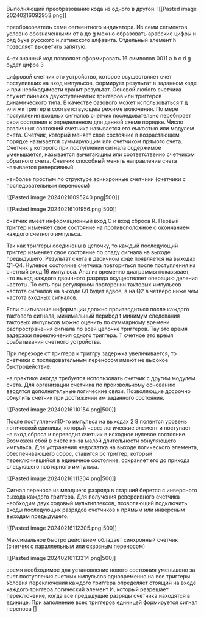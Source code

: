 Выполняющий преобразование кода из одного в другой. 
![[Pasted image 20240216092953.png]]

преобразователь семи сегментного индикатора. 
Из семи сегментов условно обозначенными от a до g
можно образовать арабские цифры и ряд букв русского и латинского алфавита. Отдельный элемент h позволяет высветить запятую. 

4-ех значный код позволяет сформировать 16 символов
0011 a b c d g будет цифра 3 


цифровой счетчик это устройство, которое осуществляет счет поступивших на вход импульсов, формирует результат в заданном коде и при необходимости хранит результат.
Основой любого счетчика служит линейка двухступенчатых триггеров или триггеров динамического типа. В качестве базового может использоваться т д или жк триггер в соответствующем режиме включения. По мере поступления входных сигналов счетчик последовательно перебирает свои состояния в определенном для данной схеме порядке.
Число различных состояний счетчика называется его емкостью или модулем счета.
Счетчик, который меняет свое состояние в возрастающем порядке называется суммирующим или счетчиком прямого счета. 
Счетчик у которого при поступлении сигнала содержимое уменьшается, называется вычитающим или соответственно счетчиком обратного счета.
Счетчик способный менять направление счета называется реверсивный

наиболее простым по структуре асинхронные счетчики (счетчики с последовательным переносом)

![[Pasted image 20240216095240.png|500]]

![[Pasted image 20240216101956.png|500]]

счетчик имеет информационный вход C и вход сброса R.
Первый триггер изменяет свое состояние на противоположное с окончанием каждого счетного импульса. 

Так как триггеры соединены в цепочку, то каждый последующий триггер изменяет свое состояние по спаду сигнала на выходе предыдущего. Результат счета в двоичном коде появляется на выходах Q1-Q4. Нулевое состояние счетчика повториться после поступления на счетный вход 16 импульса. Анализ временно диаграммы показывает, что выход каждого двоичного разряда осуществляет операцию деления частоты. То есть при регулярном повторении тактовых импульсов частота сигналов на выходе Q1 будет вдвое, а на Q2 в четверо ниже чем частота входных сигналов. 

Если считывание информации должно производиться после каждого тактового сигнала, минимальный периbод t минимум следования тактовых импульсов можно оценить по суммарному времени распространения сигнала по всей цепочке триггеров. 
Тау это время задержки переключения одного триггера.
Т счетное это время срабатывания счетного устройства.

При переходе от триггера к триггру задержка увеличивается, то счетчики с последовательным переносом имеют не высокое быстродействие. 

на практике иногда требуется использовать счетчик с другим модулем счета. Для организации счетчика по произвольному основанию вводятся дополнительные логические связи. Позволяющие досрочно обнулить счетчик при достижении им заданного состояния. 


![[Pasted image 20240216110154.png|500]]

После поступления10-го импульса на выходах 2 8 появится уровень логической единицы, который через логические элемент и поступает на вход сброса и переводит счетчик в исходное нулевое состояние. Возможен сбой в счете из-за малой длительности обнуляющего импульса. Для устранения недостатка на выходе логического элемента, обеспечивающего сброс, ставится рс триггер, который переключившийся в единичное состояние, сохраняет его до прихода следующего повторного импульса. 

![[Pasted image 20240216111304.png|500]]

Сигнал переноса из младшего разряда в старший берется с инверсного выхода каждого триггера.
Для получения реверсивного счетчика необходим двух ходовый мультиплексов, позволяющий подключить входы последующих разрядов счетчиков к прямым или инверсным выходам предыдущего. 

![[Pasted image 20240216112305.png|500]]

Максимальное быстро действием обладает синхронный счетчик (счетчик с параллельным или сквозным переносом)

![[Pasted image 20240216113314.png|500]]

время необходимое для установление нового состояния уменьшено за счет поступления счетных импульсов одновременно на все триггеры. Условия переключения каждого триггера определяет стоящий на входе каждого триггера логический элемент И, который разрешает переключение, когда все предыдущие разряды счетчика находятся в единице. При заполнение всех триггеров единицей формируется сигнал переноса []